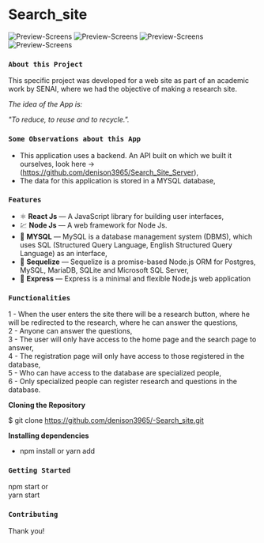 # Search_site

![Preview-Screens](https://github.com/denison3965/-Search_site/blob/main/frontend/imgREADME.png)
![Preview-Screens](https://github.com/denison3965/-Search_site/blob/main/frontend/pesquisas.png)
![Preview-Screens](https://github.com/denison3965/-Search_site/blob/main/frontend/login.png)
![Preview-Screens](https://github.com/denison3965/-Search_site/blob/main/frontend/forms.png)

### `About this Project`
This specific project was developed for a web site as part of an academic work by SENAI, where we had the objective of making a research site. <br>

*The idea of the App is:* 

_"To reduce, to reuse and to recycle."._ <br>

### `Some Observations about this App`
- This application uses a backend. An API built on which we built it ourselves, look here -> (https://github.com/denison3965/Search_Site_Server), <br>
- The data for this application is stored in a MYSQL database, <br>

### `Features` <br>
- ⚛️ **React Js** — A JavaScript library for building user interfaces, <br>
- 💹 **Node Js** — A web framework for Node Js. <br>
- 💽 **MYSQL** — MySQL is a database management system (DBMS), which uses SQL (Structured Query Language, English Structured Query Language) as an interface, <br>
- 🔗 **Sequelize** —  Sequelize is a promise-based Node.js ORM for Postgres, MySQL, MariaDB, SQLite and Microsoft SQL Server, <br>
- 🔗 **Express** — Express is a minimal and flexible Node.js web application

### `Functionalities`
1 - When the user enters the site there will be a research button, where he will be redirected to the research, where he can answer the questions, <br>
2 - Anyone can answer the questions, <br>
3 - The user will only have access to the home page and the search page to answer, <br>
4 - The registration page will only have access to those registered in the database, <br>
5 - Who can have access to the database are specialized people, <br>
6 - Only specialized people can register research and questions in the database. <br>

**Cloning the Repository** <br>

$ git clone https://github.com/denison3965/-Search_site.git <br>


**Installing dependencies** 

- npm install or yarn add <br> 
 
### `Getting Started`

 npm start or <br>
 yarn start <br>

### `Contributing`

Thank you!

